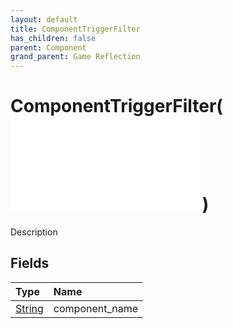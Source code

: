 ```yaml
---
layout: default
title: ComponentTriggerFilter
has_children: false
parent: Component
grand_parent: Game Reflection
---
```

# ComponentTriggerFilter( ![ TriggerFilter ](/game-reflection/components/trigger_filter.md) )
Description 

## Fields
| Type | Name |
|:-------------|:--------------|
| [String](/game-reflection/components/string.md) | component_name |
